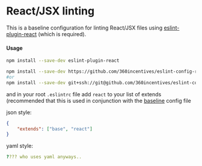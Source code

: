 # React/JSX linting

This is a baseline configuration for linting React/JSX files using [eslint-plugin-react](https://github.com/yannickcr/eslint-plugin-react) (which is required).

#### Usage

```sh
npm install --save-dev eslint-plugin-react

npm install --save-dev https://github.com/360incentives/eslint-config-react.git
#or
npm install --save-dev git+ssh://git@github.com/360incentives/eslint-config-react.git

```

and in your root `.eslintrc` file add `react` to your list of extends (recommended that this is used in conjunction with the [baseline](https://github.com/360incentives/eslint-config-base) config file

json style:
```json
{
    "extends": ["base", "react"]
}
```

yaml style:
```yaml
???? who uses yaml anyways..
```
